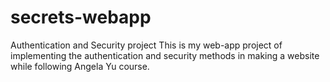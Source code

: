 # secrets-webapp
Authentication and Security project
This is my web-app project of implementing the authentication and security methods in making a website while following Angela Yu course.
